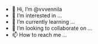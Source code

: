 - 👋 Hi, I’m @vvvennila
- 👀 I’m interested in ...
- 🌱 I’m currently learning ...
- 💞️ I’m looking to collaborate on ...
- 📫 How to reach me ...

<!---
vvvennila/vvvennila is a ✨ special ✨ repository because its `README.md` (this file) appears on your GitHub profile.
You can click the Preview link to take a look at your changes.
--->
